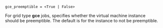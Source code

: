     gce_preemptible = <True | False>

For grid type **gce** jobs, specifies whether the virtual machine
instance should be preemptible. The default is for the instance to not
be preemptible.
